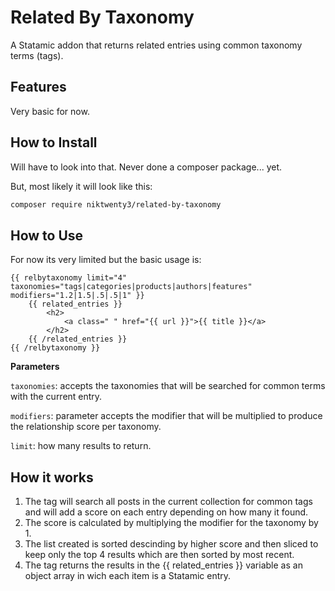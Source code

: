 # Related By Taxonomy

A Statamic addon that returns related entries using common taxonomy terms (tags).

## Features

Very basic for now. 

## How to Install

Will have to look into that. Never done a composer package... yet. 

But, most likely it will look like this:

``` bash
composer require niktwenty3/related-by-taxonomy
```

## How to Use

For now its very limited but the basic usage is: 

```
{{ relbytaxonomy limit="4" taxonomies="tags|categories|products|authors|features" modifiers="1.2|1.5|.5|.5|1" }}
    {{ related_entries }}
        <h2>
            <a class=" " href="{{ url }}">{{ title }}</a>
        </h2>
    {{ /related_entries }}
{{ /relbytaxonomy }}
```

**Parameters**

`taxonomies`: accepts the taxonomies that will be searched for common terms with the current entry.

`modifiers`: parameter accepts the modifier that will be multiplied to produce the relationship score per taxonomy.

`limit`: how many results to return.

## How it works

1. The tag will search all posts in the current collection for common tags and will add a score on each entry depending on how many it found. 
2. The score is calculated by multiplying the modifier for the taxonomy by 1. 
3. The list created is sorted descinding by higher score and then sliced to keep only the top 4 results which are then sorted by most recent. 
4. The tag returns the results in the {{ related_entries }} variable as an object array in wich each item is a Statamic entry.